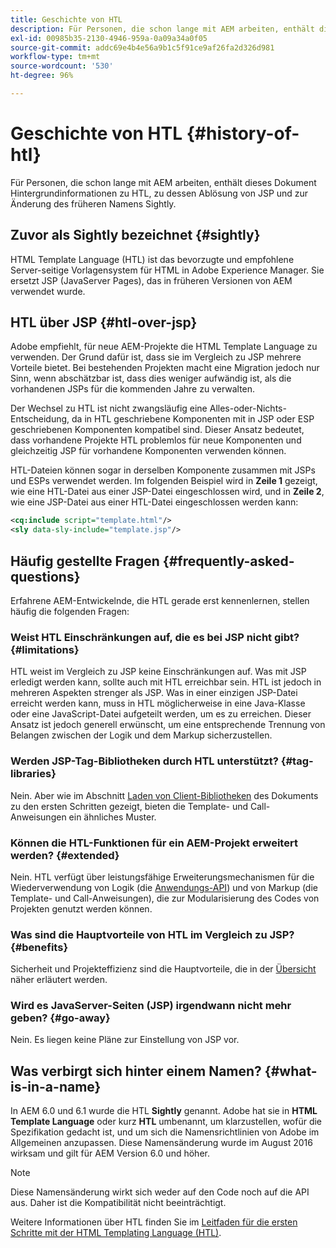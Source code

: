 ```yaml
---
title: Geschichte von HTL
description: Für Personen, die schon lange mit AEM arbeiten, enthält dieses Dokument Hintergrundinformationen zu HTL, zu dessen Ablösung von JSP und zur Änderung des früheren Namens Sightly.
exl-id: 00985b35-2130-4946-959a-0a09a34a0f05
source-git-commit: addc69e4b4e56a9b1c5f91ce9af26fa2d326d981
workflow-type: tm+mt
source-wordcount: '530'
ht-degree: 96%

---
```



# Geschichte von HTL {#history-of-htl}

Für Personen, die schon lange mit AEM arbeiten, enthält dieses Dokument Hintergrundinformationen zu HTL, zu dessen Ablösung von JSP und zur Änderung des früheren Namens Sightly.

## Zuvor als Sightly bezeichnet {#sightly}

HTML Template Language (HTL) ist das bevorzugte und empfohlene Server-seitige Vorlagensystem für HTML in Adobe Experience Manager. Sie ersetzt JSP (JavaServer Pages), das in früheren Versionen von AEM verwendet wurde.

## HTL über JSP {#htl-over-jsp}

Adobe empfiehlt, für neue AEM-Projekte die HTML Template Language zu verwenden. Der Grund dafür ist, dass sie im Vergleich zu JSP mehrere Vorteile bietet. Bei bestehenden Projekten macht eine Migration jedoch nur Sinn, wenn abschätzbar ist, dass dies weniger aufwändig ist, als die vorhandenen JSPs für die kommenden Jahre zu verwalten.

Der Wechsel zu HTL ist nicht zwangsläufig eine Alles-oder-Nichts-Entscheidung, da in HTL geschriebene Komponenten mit in JSP oder ESP geschriebenen Komponenten kompatibel sind. Dieser Ansatz bedeutet, dass vorhandene Projekte HTL problemlos für neue Komponenten und gleichzeitig JSP für vorhandene Komponenten verwenden können.

HTL-Dateien können sogar in derselben Komponente zusammen mit JSPs und ESPs verwendet werden. Im folgenden Beispiel wird in **Zeile 1** gezeigt, wie eine HTL-Datei aus einer JSP-Datei eingeschlossen wird, und in **Zeile 2**, wie eine JSP-Datei aus einer HTL-Datei eingeschlossen werden kann:

```xml
<cq:include script="template.html"/>
<sly data-sly-include="template.jsp"/>
```

## Häufig gestellte Fragen {#frequently-asked-questions}

Erfahrene AEM-Entwickelnde, die HTL gerade erst kennenlernen, stellen häufig die folgenden Fragen:

### Weist HTL Einschränkungen auf, die es bei JSP nicht gibt? {#limitations}

HTL weist im Vergleich zu JSP keine Einschränkungen auf. Was mit JSP erledigt werden kann, sollte auch mit HTL erreichbar sein. HTL ist jedoch in mehreren Aspekten strenger als JSP. Was in einer einzigen JSP-Datei erreicht werden kann, muss in HTL möglicherweise in eine Java-Klasse oder eine JavaScript-Datei aufgeteilt werden, um es zu erreichen. Dieser Ansatz ist jedoch generell erwünscht, um eine entsprechende Trennung von Belangen zwischen der Logik und dem Markup sicherzustellen.

### Werden JSP-Tag-Bibliotheken durch HTL unterstützt? {#tag-libraries}

Nein. Aber wie im Abschnitt [Laden von Client-Bibliotheken](getting-started.md#loading-client-libraries) des Dokuments zu den ersten Schritten gezeigt, bieten die Template- und Call-Anweisungen ein ähnliches Muster.

### Können die HTL-Funktionen für ein AEM-Projekt erweitert werden? {#extended}

Nein. HTL verfügt über leistungsfähige Erweiterungsmechanismen für die Wiederverwendung von Logik (die [Anwendungs-API](#use-api-for-accessing-logic)) und von Markup (die Template- und Call-Anweisungen), die zur Modularisierung des Codes von Projekten genutzt werden können.

### Was sind die Hauptvorteile von HTL im Vergleich zu JSP? {#benefits}

Sicherheit und Projekteffizienz sind die Hauptvorteile, die in der [Übersicht](overview.md) näher erläutert werden.

### Wird es JavaServer-Seiten (JSP) irgendwann nicht mehr geben? {#go-away}

Nein. Es liegen keine Pläne zur Einstellung von JSP vor.

## Was verbirgt sich hinter einem Namen? {#what-is-in-a-name}

In AEM 6.0 und 6.1 wurde die HTL **Sightly** genannt. Adobe hat sie in **HTML Template Language** oder kurz **HTL** umbenannt, um klarzustellen, wofür die Spezifikation gedacht ist, und um sich die Namensrichtlinien von Adobe im Allgemeinen anzupassen. Diese Namensänderung wurde im August 2016 wirksam und gilt für AEM Version 6.0 und höher.

>[!NOTE]
>
>Diese Namensänderung wirkt sich weder auf den Code noch auf die API aus. Daher ist die Kompatibilität nicht beeinträchtigt.

<!-- LINK IS 404
For more information, watch [this announcement video](https://helpx.adobe.com/experience-manager/how-to/announce-htl.html). -->

Weitere Informationen über HTL finden Sie im [Leitfaden für die ersten Schritte mit der HTML Templating Language (HTL)](overview.md).
